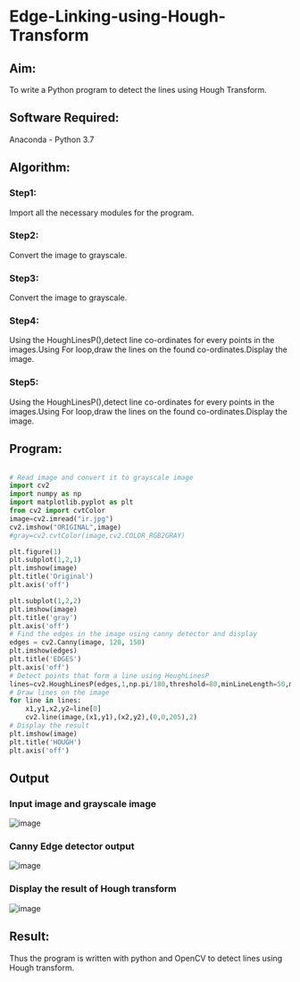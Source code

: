 # Edge-Linking-using-Hough-Transform
## Aim:
To write a Python program to detect the lines using Hough Transform.

## Software Required:
Anaconda - Python 3.7

## Algorithm:
### Step1:
Import all the necessary modules for the program.

### Step2:
Convert the image to grayscale.

### Step3:
Convert the image to grayscale.

### Step4:
Using the HoughLinesP(),detect line co-ordinates for every points in the images.Using For loop,draw the lines on the found co-ordinates.Display the image.

### Step5:
Using the HoughLinesP(),detect line co-ordinates for every points in the images.Using For loop,draw the lines on the found co-ordinates.Display the image.


## Program:
```Python

# Read image and convert it to grayscale image
import cv2
import numpy as np
import matplotlib.pyplot as plt
from cv2 import cvtColor
image=cv2.imread("ir.jpg")
cv2.imshow("ORIGINAL",image)
#gray=cv2.cvtColor(image,cv2.COLOR_RGB2GRAY)

plt.figure(1)
plt.subplot(1,2,1)
plt.imshow(image)
plt.title('Original')
plt.axis('off')

plt.subplot(1,2,2)
plt.imshow(image)
plt.title('gray')
plt.axis('off')
# Find the edges in the image using canny detector and display
edges = cv2.Canny(image, 120, 150)
plt.imshow(edges)
plt.title('EDGES')
plt.axis('off')
# Detect points that form a line using HoughLinesP
lines=cv2.HoughLinesP(edges,1,np.pi/180,threshold=80,minLineLength=50,maxLineGap=250)
# Draw lines on the image
for line in lines:
    x1,y1,x2,y2=line[0]
    cv2.line(image,(x1,y1),(x2,y2),(0,0,205),2)
# Display the result
plt.imshow(image)
plt.title('HOUGH')
plt.axis('off')
```
## Output

### Input image and grayscale image
![image](https://user-images.githubusercontent.com/75235386/170620603-a7e81a39-83e3-4328-a168-1d65199b9fd3.png)


### Canny Edge detector output
![image](https://user-images.githubusercontent.com/75235386/170620637-d3e46ef1-c43b-4a63-b7f9-49c74b64d545.png)



### Display the result of Hough transform
![image](https://user-images.githubusercontent.com/75235386/170620557-b00bd7b6-06f7-4380-9693-6e932c6bb400.png)




## Result:
Thus the program is written with python and OpenCV to detect lines using Hough transform. 
